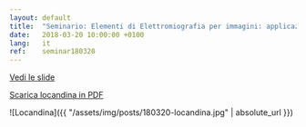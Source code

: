 ```yaml
---
layout: default
title:  "Seminario: Elementi di Elettromiografia per immagini: applicazioni in medicina riabilitativa. IRCCS San Raffaele Pisana, Roma"
date:   2018-03-20 10:00:00 +0100
lang:   it
ref:    seminar180320
---
```


[Vedi le slide](/it/emg/material/teaching/seminario_irccs)

[Scarica locandina in PDF](/assets/pdfs/180320_locandina.pdf)

![Locandina]({{ "/assets/img/posts/180320-locandina.jpg" | absolute_url }})

